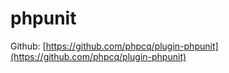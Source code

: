 # phpunit

Github: [https://github.com/phpcq/plugin-phpunit](https://github.com/phpcq/plugin-phpunit)
